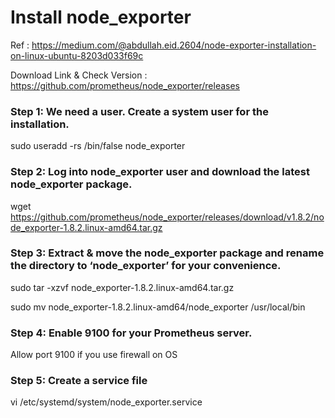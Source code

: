 # Install node_exporter

Ref : https://medium.com/@abdullah.eid.2604/node-exporter-installation-on-linux-ubuntu-8203d033f69c 

Download Link & Check Version : https://github.com/prometheus/node_exporter/releases 

### Step 1: We need a user. Create a system user for the installation.

sudo useradd -rs /bin/false node_exporter

### Step 2: Log into node_exporter user and download the latest node_exporter package.

wget https://github.com/prometheus/node_exporter/releases/download/v1.8.2/node_exporter-1.8.2.linux-amd64.tar.gz

### Step 3: Extract & move the node_exporter package and rename the directory to ‘node_exporter’ for your convenience.

sudo tar -xzvf node_exporter-1.8.2.linux-amd64.tar.gz

sudo mv node_exporter-1.8.2.linux-amd64/node_exporter /usr/local/bin

### Step 4: Enable 9100 for your Prometheus server. 

Allow port 9100 if you use firewall on OS

### Step 5: Create a service file 

vi /etc/systemd/system/node_exporter.service 

